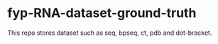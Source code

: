 # fyp-RNA-dataset-ground-truth
This repo stores dataset such as seq, bpseq, ct, pdb and dot-bracket.
